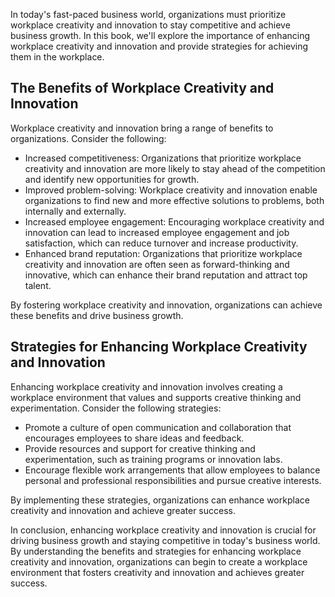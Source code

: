 
In today's fast-paced business world, organizations must prioritize workplace creativity and innovation to stay competitive and achieve business growth. In this book, we'll explore the importance of enhancing workplace creativity and innovation and provide strategies for achieving them in the workplace.

The Benefits of Workplace Creativity and Innovation
---------------------------------------------------

Workplace creativity and innovation bring a range of benefits to organizations. Consider the following:

* Increased competitiveness: Organizations that prioritize workplace creativity and innovation are more likely to stay ahead of the competition and identify new opportunities for growth.
* Improved problem-solving: Workplace creativity and innovation enable organizations to find new and more effective solutions to problems, both internally and externally.
* Increased employee engagement: Encouraging workplace creativity and innovation can lead to increased employee engagement and job satisfaction, which can reduce turnover and increase productivity.
* Enhanced brand reputation: Organizations that prioritize workplace creativity and innovation are often seen as forward-thinking and innovative, which can enhance their brand reputation and attract top talent.

By fostering workplace creativity and innovation, organizations can achieve these benefits and drive business growth.

Strategies for Enhancing Workplace Creativity and Innovation
------------------------------------------------------------

Enhancing workplace creativity and innovation involves creating a workplace environment that values and supports creative thinking and experimentation. Consider the following strategies:

* Promote a culture of open communication and collaboration that encourages employees to share ideas and feedback.
* Provide resources and support for creative thinking and experimentation, such as training programs or innovation labs.
* Encourage flexible work arrangements that allow employees to balance personal and professional responsibilities and pursue creative interests.

By implementing these strategies, organizations can enhance workplace creativity and innovation and achieve greater success.

In conclusion, enhancing workplace creativity and innovation is crucial for driving business growth and staying competitive in today's business world. By understanding the benefits and strategies for enhancing workplace creativity and innovation, organizations can begin to create a workplace environment that fosters creativity and innovation and achieves greater success.
